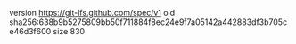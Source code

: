 version https://git-lfs.github.com/spec/v1
oid sha256:638b9b5275809bb50f711884f8ec24e9f7a05142a442883df3b705ce46d3f600
size 830
